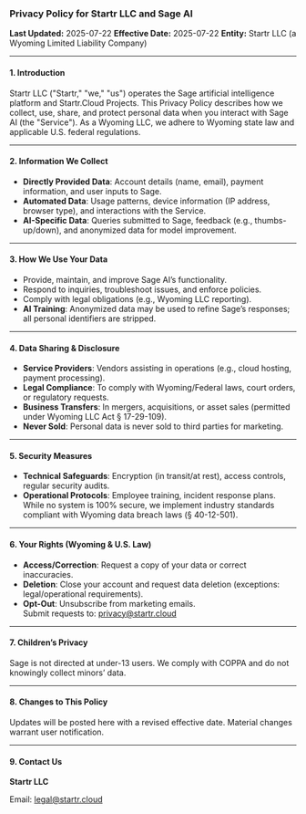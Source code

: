 
### Privacy Policy for Startr LLC and Sage AI  

**Last Updated:** 2025-07-22 
**Effective Date:** 2025-07-22 
**Entity:** Startr LLC (a Wyoming Limited Liability Company)

---

#### 1. **Introduction**  
Startr LLC ("Startr," "we," "us") operates the Sage artificial intelligence platform and Startr.Cloud Projects. This Privacy Policy describes how we collect, use, share, and protect personal data when you interact with Sage AI (the "Service"). As a Wyoming LLC, we adhere to Wyoming state law and applicable U.S. federal regulations.  

---

#### 2. **Information We Collect**  
- **Directly Provided Data**: Account details (name, email), payment information, and user inputs to Sage.  
- **Automated Data**: Usage patterns, device information (IP address, browser type), and interactions with the Service.  
- **AI-Specific Data**: Queries submitted to Sage, feedback (e.g., thumbs-up/down), and anonymized data for model improvement.  

---

#### 3. **How We Use Your Data**  
- Provide, maintain, and improve Sage AI’s functionality.  
- Respond to inquiries, troubleshoot issues, and enforce policies.  
- Comply with legal obligations (e.g., Wyoming LLC reporting).  
- **AI Training**: Anonymized data may be used to refine Sage’s responses; all personal identifiers are stripped. 

---

#### 4. **Data Sharing & Disclosure**  
- **Service Providers**: Vendors assisting in operations (e.g., cloud hosting, payment processing).  
- **Legal Compliance**: To comply with Wyoming/Federal laws, court orders, or regulatory requests.  
- **Business Transfers**: In mergers, acquisitions, or asset sales (permitted under Wyoming LLC Act § 17-29-109).  
- **Never Sold**: Personal data is never sold to third parties for marketing.  

---

#### 5. **Security Measures**  
- **Technical Safeguards**: Encryption (in transit/at rest), access controls, regular security audits.  
- **Operational Protocols**: Employee training, incident response plans.  
While no system is 100% secure, we implement industry standards compliant with Wyoming data breach laws (§ 40-12-501).  

---

#### 6. **Your Rights (Wyoming & U.S. Law)**  
- **Access/Correction**: Request a copy of your data or correct inaccuracies.  
- **Deletion**: Close your account and request data deletion (exceptions: legal/operational requirements).  
- **Opt-Out**: Unsubscribe from marketing emails.  
Submit requests to: privacy@startr.cloud  

---

#### 7. **Children’s Privacy**  
Sage is not directed at under-13 users. We comply with COPPA and do not knowingly collect minors’ data.  

---

#### 8. **Changes to This Policy**  
Updates will be posted here with a revised effective date. Material changes warrant user notification.  

---

#### 9. **Contact Us**  
**Startr LLC**  
 
Email: legal@startr.cloud  
